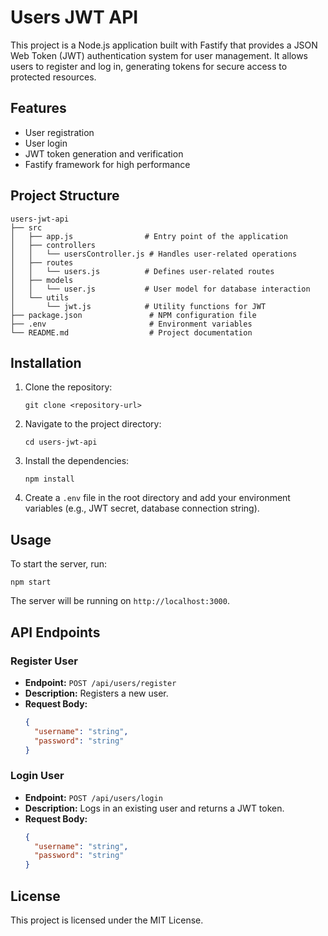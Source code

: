 # Users JWT API

This project is a Node.js application built with Fastify that provides a JSON Web Token (JWT) authentication system for user management. It allows users to register and log in, generating tokens for secure access to protected resources.

## Features

- User registration
- User login
- JWT token generation and verification
- Fastify framework for high performance

## Project Structure

```
users-jwt-api
├── src
│   ├── app.js                # Entry point of the application
│   ├── controllers
│   │   └── usersController.js # Handles user-related operations
│   ├── routes
│   │   └── users.js          # Defines user-related routes
│   ├── models
│   │   └── user.js           # User model for database interaction
│   └── utils
│       └── jwt.js            # Utility functions for JWT
├── package.json               # NPM configuration file
├── .env                       # Environment variables
└── README.md                  # Project documentation
```

## Installation

1. Clone the repository:
   ```
   git clone <repository-url>
   ```
2. Navigate to the project directory:
   ```
   cd users-jwt-api
   ```
3. Install the dependencies:
   ```
   npm install
   ```
4. Create a `.env` file in the root directory and add your environment variables (e.g., JWT secret, database connection string).

## Usage

To start the server, run:
```
npm start
```

The server will be running on `http://localhost:3000`.

## API Endpoints

### Register User

- **Endpoint:** `POST /api/users/register`
- **Description:** Registers a new user.
- **Request Body:**
  ```json
  {
    "username": "string",
    "password": "string"
  }
  ```

### Login User

- **Endpoint:** `POST /api/users/login`
- **Description:** Logs in an existing user and returns a JWT token.
- **Request Body:**
  ```json
  {
    "username": "string",
    "password": "string"
  }
  ```

## License

This project is licensed under the MIT License.